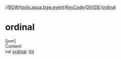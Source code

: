 //[BGW](../../../../index.md)/[tools.aqua.bgw.event](../../index.md)/[KeyCode](../index.md)/[DIVIDE](index.md)/[ordinal](ordinal.md)



# ordinal  
[jvm]  
Content  
val [ordinal](ordinal.md): [Int](https://kotlinlang.org/api/latest/jvm/stdlib/kotlin/-int/index.html)  



